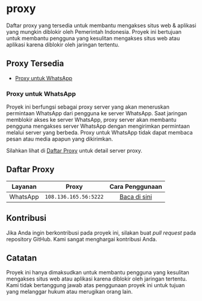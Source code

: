 # proxy

Daftar proxy yang tersedia untuk membantu mengakses situs web & aplikasi yang mungkin diblokir oleh Pemerintah Indonesia. Proyek ini bertujuan untuk membantu pengguna yang kesulitan mengakses situs web atau aplikasi karena diblokir oleh jaringan tertentu.

## Proxy Tersedia

- [Proxy untuk WhatsApp](#proxy-untuk-whatsapp)

### Proxy untuk WhatsApp

Proyek ini berfungsi sebagai proxy server yang akan meneruskan permintaan WhatsApp dari pengguna ke server WhatsApp. Saat jaringan memblokir akses ke server WhatsApp, proxy server akan membantu pengguna mengakses server WhatsApp dengan mengirimkan permintaan melalui server yang berbeda. Proxy untuk WhatsApp tidak dapat membaca pesan atau media apapun yang dikirimkan.

Silahkan lihat di [Daftar Proxy](#daftar-proxy) untuk detail server proxy. 

## Daftar Proxy

| Layanan | Proxy | Cara Penggunaan |
| ------- | :---: | :-------------: |
| WhatsApp | `108.136.165.56:5222` | [Baca di sini](https://faq.whatsapp.com/520504143274092/) |

## Kontribusi

Jika Anda ingin berkontribusi pada proyek ini, silakan buat *pull request* pada repository GitHub. Kami sangat menghargai kontribusi Anda.

## Catatan

Proyek ini hanya dimaksudkan untuk membantu pengguna yang kesulitan mengakses situs web atau aplikasi karena diblokir oleh jaringan tertentu. Kami tidak bertanggung jawab atas penggunaan proyek ini untuk tujuan yang melanggar hukum atau merugikan orang lain.
